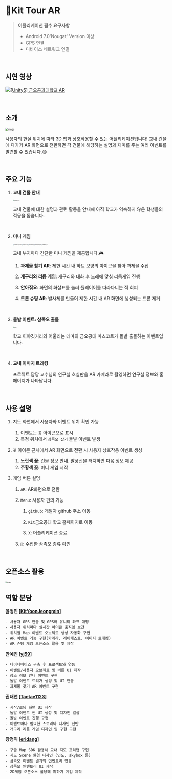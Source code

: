 # 💙Kit Tour AR

>   **어플리케이션 필수 요구사항**
>
>   *   Android 7.0'Nougat' Version 이상
>   *   GPS 연결
>   *   디바이스 네트워크 연결

<br/>

## 시연 영상

[![[Unity5] 금오공과대학교 AR](https://user-images.githubusercontent.com/93882395/212685850-2a59688e-5e1c-44d1-a614-0a7375df6117.png)](https://www.youtube.com/watch?v=fs6GoU8HAss)

<br/>

## 소개

<img src="https://user-images.githubusercontent.com/93882395/212694065-f59d8669-f75e-44b7-912d-aed6bc57cdd3.png" alt="image" style="zoom: 50%;" />

사용자의 현실 위치에 따라 3D 맵과 상호작용할 수 있는 어플리케이션입니다! 교내 건물에 다가가 AR 화면으로 전환하면 각 건물에 해당하는 설명과 재미를 주는 여러 이벤트를 발견할 수 있습니다.😊

<br/>

## 주요 기능

1.   **교내 건물 안내**

     <img src="https://user-images.githubusercontent.com/93882395/212695766-8dcf2f3a-f0f4-47b7-a601-87be6a297a7d.gif" alt="프레젠테이션2" style="zoom:20%;" /> 

     교내 건물에 대한 설명과 관련 활동을 안내해 아직 학교가 익숙하지 않은 학생들의 적응을 돕습니다.

     <br/>

2.   **미니 게임**

     <img src="https://user-images.githubusercontent.com/93882395/212694661-f78cc9e4-41c3-48f9-bdc9-c1ec68d9f6f5.gif" alt="프레젠테이션1-1 (2)" style="zoom: 20%;" /><img src="https://user-images.githubusercontent.com/93882395/212694784-7b469987-6653-402c-9c21-1e804fbbf521.gif" alt="프레젠테이션1" style="zoom:20%;" /><img src="https://user-images.githubusercontent.com/93882395/212695859-232ec123-9a8f-4800-9545-e276095274a9.gif" alt="프레젠테이션3" style="zoom:20%;" /><img src="https://user-images.githubusercontent.com/93882395/212695867-0b7895b0-8b19-4af4-a0f5-796458dff37f.gif" alt="프레젠테이션4" style="zoom:20%;" /><img src="https://user-images.githubusercontent.com/93882395/212695878-251061d4-a149-4c20-a184-a36e117f268c.gif" alt="프레젠테이션5" style="zoom:20%;" />

     교내 부지마다 간단한 미니 게임을 제공합니다.🎮

     1.   **과제물 찾기 AR**: 제한 시간 내 하트 모양의 아이콘을 찾아 과제물 수집

     2.   **개구리와 리듬 게임**: 개구리와 대화 후 노래에 맞춰 리듬게임 진행

     3.   **안아줘요**: 화면의 화살표를 눌러 플레이어를 따라다니는 적 회피

     4.   **드론 슈팅 AR**: 발사체를 만들어 제한 시간 내 AR 화면에 생성되는 드론 제거

     <br/>

3.   **돌발 이벤트: 삼족오 출몰**

     <img src="https://user-images.githubusercontent.com/93882395/212701861-2e141edc-bd91-4bad-8842-c412242718fa.png" alt="image" style="zoom: 20%;" /> 

     학교 이야깃거리와 어울리는 테마의 금오공대 마스코트가 돌발 출몰하는 이벤트입니다.

     <br/>

4.   **교내 이미지 트래킹**

     프로젝트 담당 교수님의 연구실 호실판을 AR 카메라로 촬영하면 연구실 정보와 홈페이지가 나타납니다.

<br/>

## 사용 설명  

1.   지도 화면에서 사용자와 이벤트 위치 확인 가능
     1.   이벤트는 `꽃` 아이콘으로 표시
     2.   특정 위치에서 `삼족오 잡기` 돌발 이벤트 발생

2.   `꽃` 아이콘 근처에서 AR 화면으로 전환 시 사용자 상호작용 이벤트 생성
     1.   **노란색 꽃**: 건물 정보 안내. 말풍선을 터치하면 다음 정보 제공
     2.   **주황색 꽃**: 미니 게임 시작

2.   게임 버튼 설명

     1.  `AR`:  AR화면으로 전환

     2.   `Menu`:  사용자 편의 기능

            1. `github`: 개발자 github 주소 이동

          2.   `Kit`금오공대 학교 홈페이지로 이동

          3.   `X`: 어플리케이션 종료

     2.   `🥚`: 수집한 삼족오 종류 확인

<br/>

## 오픈소스 활용

<img src="https://user-images.githubusercontent.com/93882395/212704071-d7fca7e8-202c-4d07-8dff-ef49f0123dcb.png" alt="image" style="zoom: 30%;" /> 

<br/>

## 역할 분담

**윤정민 [[KitYoonJeongmin](https://github.com/KitYoonJeongmin)]**

```
- 사용자 GPS 연동 및 GPS와 유니티 좌표 매핑
- 사용자 위치마다 실시간 아이콘 움직임 보간
- 위치별 Map 이벤트 오브젝트 생성 자동화 구현
- AR 이벤트 기능 구현(카메라, 레이캐스트, 이미지 트래킹)
- AR 슈팅 게임 오픈소스 활용 및 제작
```

**안예진 [[yj59](https://github.com/yj59)]**

```
- 데이터베이스 구축 후 프로젝트와 연동
- 이벤트/사용자 오브젝트 및 버튼 UI 제작
- 장소 정보 안내 이벤트 구현
- 돌발 이벤트 트리거 생성 및 UI 연동
- 과제물 찾기 AR 이벤트 구현
```

**권태연 [[Taetae1123](https://github.com/Taetae1123)]**

```
- 시작/로딩 화면 UI 제작
- 돌발 이벤트 씬 UI 생성 및 디자인 일괄
- 돌발 이벤트 진행 구현
- 이벤트마다 필요한 스토리와 디자인 전반
- 개구리 리듬 게임 디자인 및 구현 구현
```

**장정익 [[erldang](https://github.com/erldang)]**

```
- 구글 Map SDK 활용해 교내 지도 프리팹 구현
- 지도 Scene 환경 디자인 (인도, skybox 등)
- 삼족오 이벤트 결과와 인벤토리 연동
- 삼족오 인벤토리 UI 제작
- 2D게임 오픈소스 활용해 피하기 게임 제작
```

